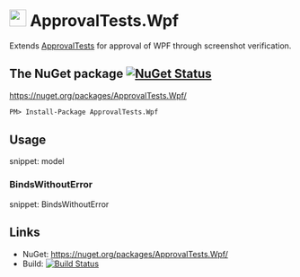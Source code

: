 # <img src="https://avatars3.githubusercontent.com/u/36907" height="30px"> ApprovalTests.Wpf

Extends [ApprovalTests](https://github.com/approvals/ApprovalTests.Net) for approval of WPF through screenshot verification.


## The NuGet package [![NuGet Status](http://img.shields.io/nuget/v/ApprovalTests.Wpf.svg?style=flat)](https://www.nuget.org/packages/ApprovalTests.Wpf/)

https://nuget.org/packages/ApprovalTests.Wpf/

```ps
PM> Install-Package ApprovalTests.Wpf
```

## Usage

snippet: model


### BindsWithoutError

snippet: BindsWithoutError


## Links

 * NuGet: https://nuget.org/packages/ApprovalTests.Wpf/
 * Build: [![Build Status](https://dev.azure.com/approvals/ApprovalTests.Net.Wpf/_apis/build/status/approvals.ApprovalTests.Net.Wpf?branchName=master)](https://dev.azure.com/approvals/ApprovalTests.Net.Wpf/_build/latest?definitionId=3&branchName=master)